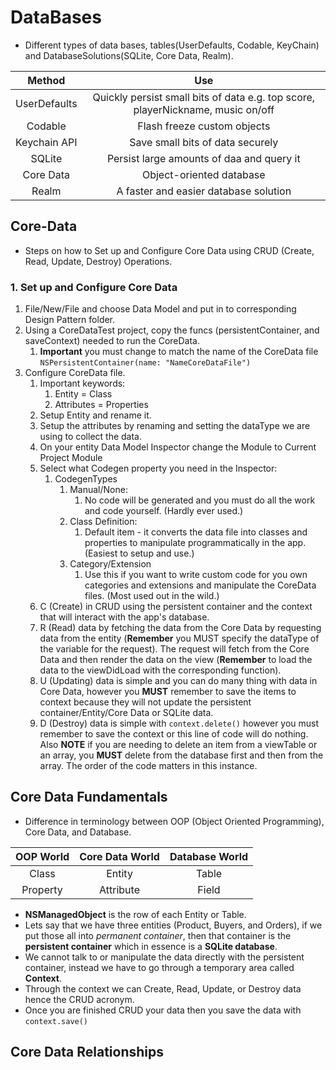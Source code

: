 # DataBases

- Different types of data bases, tables(UserDefaults, Codable, KeyChain) and DatabaseSolutions(SQLite, Core Data, Realm).

| Method | Use |
|:--:|:--:|
| UserDefaults | Quickly persist small bits of data e.g. top score, playerNickname, music on/off |
| Codable | Flash freeze custom objects |
| Keychain API | Save small bits of data securely |
| SQLite | Persist large amounts of daa and query it |
| Core Data | Object-oriented database |
| Realm | A faster and easier database solution |

## Core-Data

- Steps on how to Set up and Configure Core Data using CRUD (Create, Read, Update, Destroy) Operations.

### 1. Set up and Configure Core Data

1. File/New/File and choose Data Model and put in to corresponding Design Pattern folder.
2. Using a CoreDataTest project, copy the funcs (persistentContainer, and saveContext) needed to run the CoreData.
   1. **Important** you must change to match the name of the CoreData file ```NSPersistentContainer(name: "NameCoreDataFile")```
3. Configure CoreData file.
   1. Important keywords:
      1. Entity = Class
      2. Attributes = Properties
   2. Setup Entity and rename it.
   3. Setup the attributes by renaming and setting the dataType we are using to collect the data.
   4. On your entity Data Model Inspector change the Module to Current Project Module
   5. Select what Codegen property you need in the Inspector:
      1. CodegenTypes
         1. Manual/None:
            1. No code will be generated and you must do all the work and code yourself. (Hardly ever used.)
         2. Class Definition:
            1. Default item - it converts the data file into classes and properties to manipulate programmatically in the app. (Easiest to setup and use.)
         3. Category/Extension
            1. Use this if you want to write custom code for you own categories and extensions and manipulate the CoreData files. (Most used out in the wild.)
   6. C (Create) in CRUD using the persistent container and the context that will interact with the app's database.
   7. R (Read) data by fetching the data from the Core Data by requesting data from the entity (**Remember** you MUST specify the dataType of the variable for the request).  The request will fetch from the Core Data and then render the data on the view (**Remember** to load the data to the viewDidLoad with the corresponding function).
   8. U (Updating) data is simple and you can do many thing with data in Core Data, however you **MUST** remember to save the items to context because they will not update the persistent container/Entity/Core Data or SQLite data.
   9. D (Destroy) data is simple with ```context.delete()``` however you must remember to save the context or this line of code will do nothing.  Also **NOTE** if you are needing to delete an item from a viewTable or an array, you **MUST** delete from the database first and then from the array.  The order of the code matters in this instance. 

## Core Data Fundamentals

- Difference in terminology between OOP (Object Oriented Programming), Core Data, and Database.

| OOP World | Core Data World | Database World |
|:--:|:--:|:--:|
| Class | Entity | Table |
| Property | Attribute | Field |

- **NSManagedObject** is the row of each Entity or Table.
- Lets say that we have three entities (Product, Buyers, and Orders), if we put those all into _permanent container_, then that container is the **persistent container** which in essence is a **SQLite database**.
- We cannot talk to or manipulate the data directly with the persistent container, instead we have to go through a temporary area called **Context**.
- Through the context we can Create, Read, Update, or Destroy data hence the CRUD acronym.
- Once you are finished CRUD your data then you save the data with ```context.save()```

## Core Data Relationships

